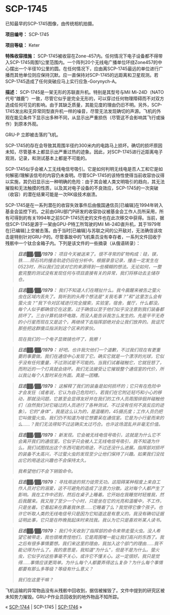 # SCP-1745
                        




已知最早的SCP-1745图像，由传统相机拍摄。



**项目编号：** SCP-1745

**项目等级：** Keter

**特殊收容措施：** SCP-1745被收容在Zone-457内。任何情况下电子设备都不得带入SCP-1745周围1公里范围内。一个阵列20个无线电广播单位环绕Zone457的中心摆出一个半径10公里的圆。在任何情况下，应由离SCP-1745最远的单位进行广播而其他单位则应保持沉默。应一直保持对SCP-1745的远距离和卫星观测。若SCP-1745造成了任何突破应马上实行应急-Gorynych-A。

**描述：** SCP-1745是一架无形的苏联直升机。特别是其型号与Mil Mi-24D（NATO代号“雌鹿”）一致，尽管它似乎是完全无形的，可以穿过任何物理障碍而不对双方造成任何可见的影响。由于其缺乏质量，其能见度的理由仍旧不明。另外，SCP-1745发出和无异常同型直升机一样的噪音，尽管无法发现确切的声源。飞机的外观在能见条件下显示出多种不同，从显示出严重损伤（尽管这不会影响其飞行或操作）到原本外观。



GRU-P 立即被击落的飞机。



SCP-1745的存在会导致其周围半径约300米内的电路马上损坏。确切的损坏原因未知，尽管基本上都显示出严重过热的迹象。因此，对SCP-1745进行近距离电子观测，记录，和测试基本上都是不可能的。

SCP-1745似乎会被人工无线电信号吸引。它是如何判明无线电是否人工和它是如何解密/理解该信号的内容仍未查明。尽管SCP-1745的该特性使得当前收容协议得以实施，其仍旧显示出一种明确的危险：由于其会被人类文明吸引的趋向，其无法摧毁和无法触摸的性质，以及其对电子设备的不良效应，SCP-1745的一次突破（收容）的潜在结果可能是一次RK级技术崩溃。

SCP-1745是在一系列潜在的收容失效事件后由俄国通信员[已编辑]在1994年转入基金会监控下的。之前由GRU部门P研发的收容协议被基金会工作人员所采用，所有可得到的有关1994年之前SCP-1745历史的文件也在此次移交中获得。当前，据信SCP-1745是源于一架由GPU-P特工所驾驶的Mil Mi-24D直升机，其于1979年在[已编辑]上空被击落。由于当时[已编辑]与苏联之间的公开敌对，无法确信该攻击是特别针对GRU-P的。尽管事故中的飞机乘员没有幸存者，一系列文件回收于残骸中一个钛合金箱子内。下列是该文件的一些摘录（从俄语转录）：


> ***日志██/██/1979：** 项目今天被送来了。很不寻常的矿物构成：硅，镁，铁……陨石坑的撞击轨迹仍旧在分析中。根据录音记录，撞击一定发生在0523时，所以我们应该对它的来源得到一些模糊的想法。无论如何，一整套完整的测试没有发现任何与项目直接有关的异常，我们将移动去主储存仓。* 
> 


> ***日志██/██/1979：** 我们不知道人们在瞎扯什么。我今晨醒来被告之萤火虫在区域内丢失了。我听到的头两个想法是“关我毛事？”和“这里怎么会有萤火虫？”我下令对区域进行完全搜索，实验室，宿舍，餐厅，什么都没。每个人似乎都确信它在这里。过于确信以至于他们似乎没注意到我们装备都损坏了。三台计算机烧坏电路，而没人能告诉我怎么发生的。先是平平无奇的小行星而现在又是这个，再继续下去指挥部绝对会让我们放弃的。我诅咒那些把这群傻瓜指派到这个区来的家伙。* 
> 
> *现在我们的一个电子显微镜也坏了，我擦！* 
> 


> ***日志██/██/1979：** 好吧。也许我欠他们一个道歉，不过我们现在有更重要的事要做。我们在通信中心发现了它。确实它就是一个漂浮的光球，它似乎没有任何重量，不过测试是不可能的。当我们试着碰触它，它就狂怒了，而附近的一个灯具就会烧坏。我们无法接受让它摧毁整个通信室的代价，所以我让每个人暂时呆在外面。真是一团糟。* 
> 


> ***日志██/██/1979：** 这解释了我们的装备是如何损坏的；它只有在危险中才会发狂（或者说，它认为自己危险时）。若我们在它附近轻巧和小心的移动，那就没问题，它甚至会显得友好并在我们的工作人员周围徘徊并碰触他们（自然我们对它碰过的人员进行了各种测试，不过没有任何不良反应的迹象）。它的“身体”，我是这么认为的，是温暖的，45摄氏度；工作人员仍把它叫做萤火虫。我们仍不知道为啥它想要呆在通信室。它是为小行星而来的么……？我们无法得知不过这确实太过巧合。也许这场混乱并非毫无价值。* 
> 


> ***日志██/██/1979：** 新发现。它会被无线电信号吸引，这就是为什么它不会离开我们的通信室。它似乎只会被人工无线电信号吸引，我不知道为什么。我们试图找出这个东西可能的用途，不过还没什么进展。指挥部对损坏的装备不太高兴，不过萤火虫的发现至少让他们保持了兴趣。如果我们没找出它的用途这兴趣也不会保持太久。* 
> 
> *我希望他们不会下销毁命令。* 
> 


> ***日志██/██/1979：** 寻找用途的努力徒劳无功。这阻碍某种程度上来自工作人员对它的溺爱，这不可避免的造成了注意力分散。这对每个人都产生了影响。我在工作中迟到，然后在桌子上睡着。它开始在我睡觉时轻推我，然后我醒来。我又拖了至少一个小时，只是坐在它的光亮和温暖中，不工作，只是坐着。它看起来在靠着我休息……它睡着了么？我觉得它像个孩子。也许它听取人类的无线电信号只是因为它知道这是有意义的。我没有确切证据证明此事，它只是在昨晚我起床时来找我。我认为它只是喜欢听某人读书。* 
> 


> ***日志██/██/1979：** 我们今天收到了指挥部的命令来带走萤火虫。没人希望它被带走，我也很难责怪他们，它是周围唯一能让我们高兴的东西了。我之后有很多事情要想。我们来这里的理由，我加入这个部门的理由……我不能记得为什么了。我的意思是，我知道“为什么”，但是不是为什么。萤火虫，它似乎对这些事毫不关心，或许它不懂关心。这一定很好。我只是觉得……事情应该更简单。为什么每个人都要弄得这么复杂？为什么每个事情都要有那么多等级？等级有什么意义？* 
> 
> *我们在这里干嘛？* 
> 

飞机运输的异常物品没有从残骸中回收到，据信被摧毁了。文件中提到的研究区被未知势力摧毁。GRU-P作业员回收到的地外物品不知所踪。



« [SCP-1744](/scp-1744) | SCP-1745 | [SCP-1746](/scp-1746) »





                    